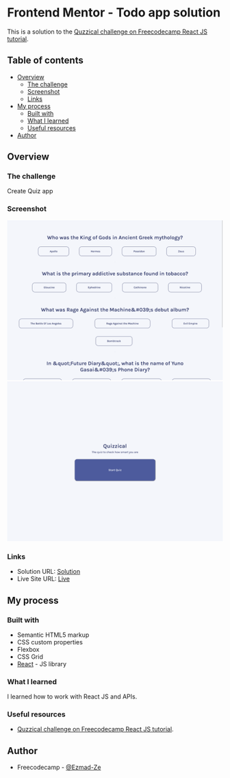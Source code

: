 # Frontend Mentor - Todo app solution

This is a solution to the [Quzzical challenge on Freecodecamp React JS tutorial](https://www.youtube.com/watch?v=bMknfKXIFA8). 

## Table of contents

- [Overview](#overview)
  - [The challenge](#the-challenge)
  - [Screenshot](#screenshot)
  - [Links](#links)
- [My process](#my-process)
  - [Built with](#built-with)
  - [What I learned](#what-i-learned)
  - [Useful resources](#useful-resources)
- [Author](#author)



## Overview

### The challenge

Create Quiz app

### Screenshot

![](./screenshots/Quiz.png)
![](./screenshots/Start%20Quiz.png)


### Links

- Solution URL: [Solution]()
- Live Site URL: [Live]()

## My process

### Built with

- Semantic HTML5 markup
- CSS custom properties
- Flexbox
- CSS Grid
- [React](https://reactjs.org/) - JS library


### What I learned

I learned how to work with React JS and APIs.

### Useful resources

- [Quzzical challenge on Freecodecamp React JS tutorial](https://www.youtube.com/watch?v=bMknfKXIFA8).


## Author

- Freecodecamp - [@Ezmad-Ze](https://github.com/Ezmad-Ze)

